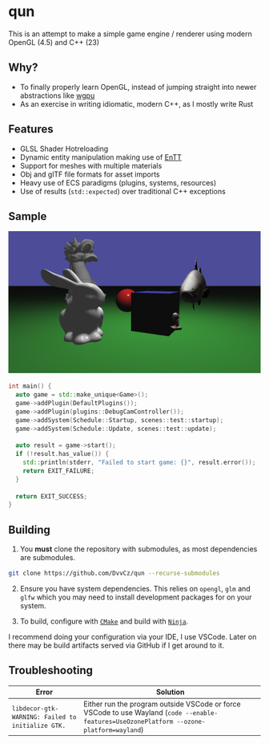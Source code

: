 # qun

This is an attempt to make a simple game engine / renderer using modern OpenGL (4.5) and C++ (23)

## Why?

- To finally properly learn OpenGL, instead of jumping straight into newer abstractions like [wgpu](https://github.com/gfx-rs/wgpu)
- As an exercise in writing idiomatic, modern C++, as I mostly write Rust

## Features

- GLSL Shader Hotreloading
- Dynamic entity manipulation making use of [EnTT](https://github.com/skypjack/entt)
- Support for meshes with multiple materials
- Obj and glTF file formats for asset imports
- Heavy use of ECS paradigms (plugins, systems, resources)
- Use of results (`std::expected`) over traditional C++ exceptions

## Sample

![sample](./sample.png)

```cpp
int main() {
  auto game = std::make_unique<Game>();
  game->addPlugin(DefaultPlugins());
  game->addPlugin(plugins::DebugCamController());
  game->addSystem(Schedule::Startup, scenes::test::startup);
  game->addSystem(Schedule::Update, scenes::test::update);

  auto result = game->start();
  if (!result.has_value()) {
    std::println(stderr, "Failed to start game: {}", result.error());
    return EXIT_FAILURE;
  }

  return EXIT_SUCCESS;
}
```

## Building

1. You **must** clone the repository with submodules, as most dependencies are submodules.

```sh
git clone https://github.com/DvvCz/qun --recurse-submodules
```

2. Ensure you have system dependencies. This relies on `opengl`, `glm` and `glfw` which you may need to install development packages for on your system.

3. To build, configure with [`CMake`](https://cmake.org) and build with [`Ninja`](https://ninja-build.org).

I recommend doing your configuration via your IDE, I use VSCode.
Later on there may be build artifacts served via GitHub if I get around to it.

## Troubleshooting

| Error | Solution |
| --- | --- |
| `libdecor-gtk-WARNING: Failed to initialize GTK.` | Either run the program outside VSCode or force VSCode to use Wayland (`code --enable-features=UseOzonePlatform --ozone-platform=wayland`) |
